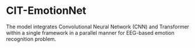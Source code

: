 # CIT-EmotionNet
 The model integrates Convolutional Neural Network (CNN) and Transformer within a single framework in a parallel manner for EEG-based emotion recognition problem.
